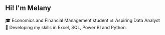 ## Hi! I'm Melany

🎓 Economics and Financial Management student
📊 Aspiring Data Analyst
🧠 Developing my skills in Excel, SQL, Power BI and Python.
